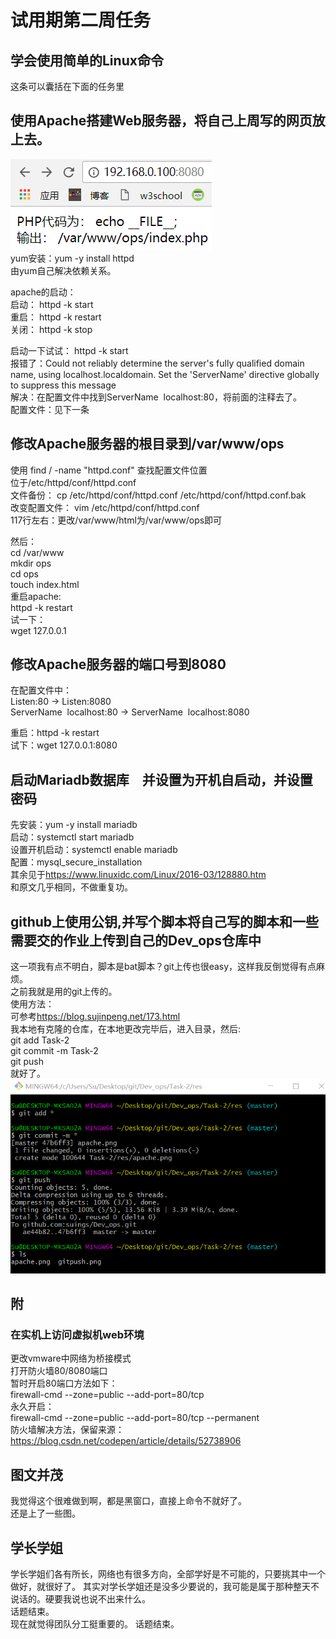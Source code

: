 # 试用期第二周任务
## 学会使用简单的Linux命令  
这条可以囊括在下面的任务里  
## 使用Apache搭建Web服务器，将自己上周写的网页放上去。

![](https://raw.githubusercontent.com/suings/Dev_ops/master/Task-2/res/apache.png)  
yum安装：yum -y install httpd  
由yum自己解决依赖关系。  
  
apache的启动：  
启动：
	httpd -k start  
重启：
	httpd -k restart  
关闭：
	httpd -k stop  

启动一下试试：
	httpd -k start  
报错了：Could not reliably determine the server's fully qualified domain name, using localhost.localdomain. Set the 'ServerName' directive globally to suppress this message  
解决：在配置文件中找到ServerName  localhost:80，将前面的注释去了。  
配置文件：见下一条  
## 修改Apache服务器的根目录到/var/www/ops
使用
	find / -name "httpd.conf"
查找配置文件位置  
位于/etc/httpd/conf/httpd.conf  
文件备份：
	cp /etc/httpd/conf/httpd.conf /etc/httpd/conf/httpd.conf.bak  
改变配置文件：
	vim /etc/httpd/conf/httpd.conf  
117行左右：更改/var/www/html为/var/www/ops即可  
  
然后：  
	cd /var/www  
	mkdir ops  
	cd ops  
	touch index.html  
重启apache:  
	httpd -k restart  
试一下：  
	wget 127.0.0.1  
  
## 修改Apache服务器的端口号到8080  
在配置文件中：  
	Listen:80 -> Listen:8080  
	ServerName  localhost:80 -> ServerName  localhost:8080  

重启：httpd -k restart  
试下：wget 127.0.0.1:8080  

## 启动Mariadb数据库　并设置为开机自启动，并设置密码  
先安装：yum -y install mariadb  
启动：systemctl start mariadb  
设置开机启动：systemctl enable mariadb  
配置：mysql_secure_installation  
其余见于<a href="https://www.linuxidc.com/Linux/2016-03/128880.htm">https://www.linuxidc.com/Linux/2016-03/128880.htm</a>  
和原文几乎相同，不做重复功。  
 
## github上使用公钥,并写个脚本将自己写的脚本和一些需要交的作业上传到自己的Dev_ops仓库中  
这一项我有点不明白，脚本是bat脚本？git上传也很easy，这样我反倒觉得有点麻烦。  
之前我就是用的git上传的。  
使用方法：  
可参考<a href="https://blog.sujinpeng.net/173.html">https://blog.sujinpeng.net/173.html</a>  
我本地有克隆的仓库，在本地更改完毕后，进入目录，然后:  
	git add Task-2  
	git commit -m Task-2  
	git push  
就好了。  
![](https://raw.githubusercontent.com/suings/Dev_ops/master/Task-2/res/gitpush.png) 
## 附  
### 在实机上访问虚拟机web环境  
更改vmware中网络为桥接模式  
打开防火墙80/8080端口  
暂时开启80端口方法如下：  
	firewall-cmd --zone=public --add-port=80/tcp  
永久开启：  
	firewall-cmd --zone=public --add-port=80/tcp --permanent  
防火墙解决方法，保留来源：<a href="https://blog.csdn.net/codepen/article/details/52738906">https://blog.csdn.net/codepen/article/details/52738906</a>  


## 图文并茂
我觉得这个很难做到啊，都是黑窗口，直接上命令不就好了。  
还是上了一些图。  

## 学长学姐
学长学姐们各有所长，网络也有很多方向，全部学好是不可能的，只要挑其中一个做好，就很好了。
其实对学长学姐还是没多少要说的，我可能是属于那种整天不说话的。硬要我说也说不出来什么。  
话题结束。  
现在就觉得团队分工挺重要的。
话题结束。

